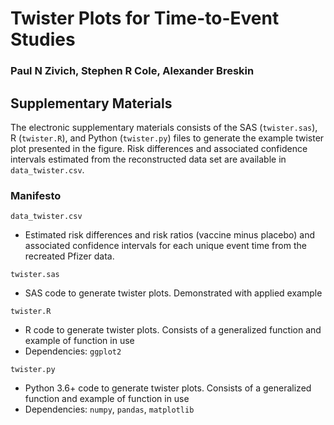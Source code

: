 # Twister Plots for Time-to-Event Studies

### Paul N Zivich, Stephen R Cole, Alexander Breskin

## Supplementary Materials

The electronic supplementary materials consists of the SAS (`twister.sas`), R (`twister.R`), and Python
(`twister.py`) files to generate the example twister plot presented in the figure. Risk differences and
associated confidence intervals estimated from the reconstructed data set are available in
`data_twister.csv`.

### Manifesto
`data_twister.csv`
- Estimated risk differences and risk ratios (vaccine minus placebo) and associated confidence 
  intervals for each unique event time from the recreated Pfizer data.

`twister.sas`
- SAS code to generate twister plots. Demonstrated with applied example

`twister.R`
- R code to generate twister plots. Consists of a generalized function and example of function in use
- Dependencies: `ggplot2`

`twister.py`
- Python 3.6+ code to generate twister plots. Consists of a generalized function and example of
  function in use
- Dependencies: `numpy`, `pandas`, `matplotlib`
